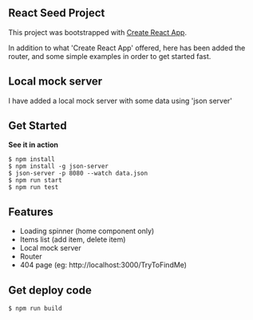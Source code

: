 ## React Seed Project
This project was bootstrapped with [Create React App](https://github.com/facebookincubator/create-react-app).

In addition to what 'Create React App' offered, here has been added the router, and some simple examples in order to get started fast.

## Local mock server
I have added a local mock server with some data using 'json server'

## Get Started
**See it in action**
```
$ npm install
$ npm install -g json-server
$ json-server -p 8080 --watch data.json
$ npm run start
$ npm run test
```

## Features
- Loading spinner (home component only)
- Items list (add item, delete item)
- Local mock server
- Router
- 404 page (eg: http://localhost:3000/TryToFindMe)

## Get deploy code
```
$ npm run build
```
